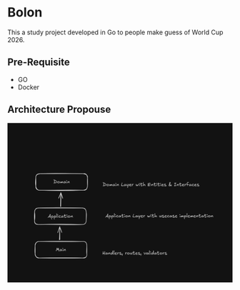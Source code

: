 # Bolon

This a study project developed in Go to people make guess of World Cup 2026.

## Pre-Requisite

- GO
- Docker

## Architecture Propouse

![Architecture](./assets/architecture.png)

